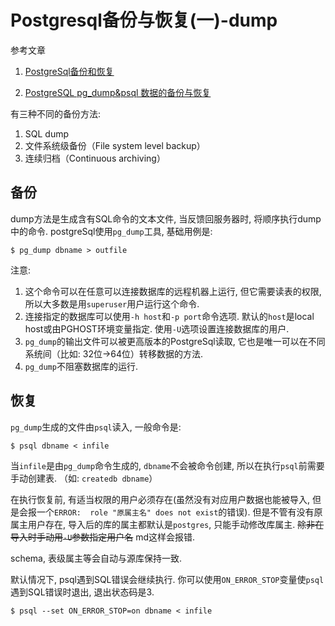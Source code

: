 # Postgresql备份与恢复(一)-dump

参考文章

1. [PostgreSql备份和恢复](http://toplchx.iteye.com/blog/2093821)

2. [PostgreSQL pg_dump&psql 数据的备份与恢复](https://www.cnblogs.com/chjbbs/p/6480687.html)

有三种不同的备份方法: 

1. SQL dump
2. 文件系统级备份（File system level backup）
3. 连续归档（Continuous archiving）

## 备份

dump方法是生成含有SQL命令的文本文件, 当反馈回服务器时, 将顺序执行dump中的命令. postgreSql使用`pg_dump`工具, 基础用例是: 

```
$ pg_dump dbname > outfile
```

注意: 

1. 这个命令可以在任意可以连接数据库的远程机器上运行, 但它需要读表的权限, 所以大多数是用`superuser`用户运行这个命令. 
2. 连接指定的数据库可以使用`-h host`和`-p port`命令选项. 默认的`host`是local host或由PGHOST环境变量指定. 使用`-U`选项设置连接数据库的用户. 
3. `pg_dump`的输出文件可以被更高版本的PostgreSql读取, 它也是唯一可以在不同系统间（比如: 32位->64位）转移数据的方法. 
4. `pg_dump`不阻塞数据库的运行. 

## 恢复

`pg_dump`生成的文件由`psql`读入, 一般命令是: 

```
$ psql dbname < infile
```

当`infile`是由`pg_dump`命令生成的, `dbname`不会被命令创建, 所以在执行`psql`前需要手动创建表. （如: `createdb dbname`）

在执行恢复前, 有适当权限的用户必须存在(虽然没有对应用户数据也能被导入, 但是会报一个`ERROR:  role "原属主名" does not exist`的错误). 但是不管有没有原属主用户存在, 导入后的库的属主都默认是`postgres`, 只能手动修改库属主. ~~除非在导入时手动用`-U`参数指定用户名~~ md这样会报错.

schema, 表级属主等会自动与源库保持一致.

默认情况下, psql遇到SQL错误会继续执行. 你可以使用`ON_ERROR_STOP`变量使`psql`遇到SQL错误时退出, 退出状态码是3. 

```
$ psql --set ON_ERROR_STOP=on dbname < infile  
```
